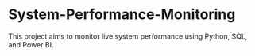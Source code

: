 # System-Performance-Monitoring
This project aims to monitor live system performance using Python, SQL, and Power BI.

